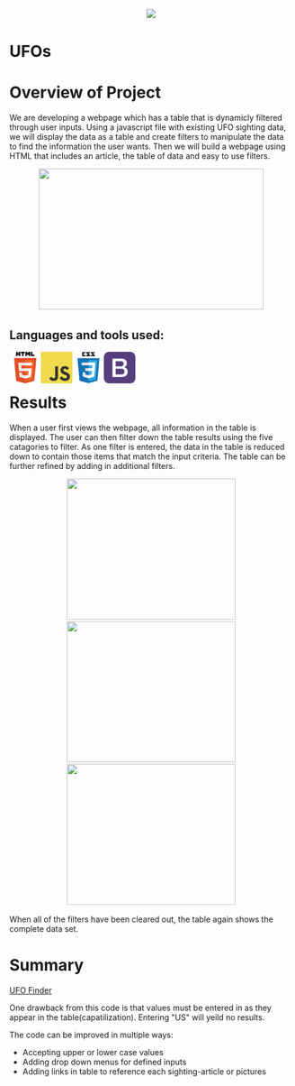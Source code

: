 <p align="center">
  <img src="https://user-images.githubusercontent.com/74840026/131610272-fe91d5ee-4995-47e9-84ca-da153ac93198.PNG">
</p>


# UFOs
# Overview of Project
We are developing a webpage which has a table that is dynamicly filtered through user inputs.
Using a javascript file with existing UFO sighting data, we will display the data as a table and create filters to manipulate the data to find the information the user wants.  Then we will build a webpage using HTML that includes an article, the table of data and easy to use filters.
<p align="center">
  <img height= 250 width= 400 src="https://user-images.githubusercontent.com/74840026/131933511-06d3441f-ce33-4ecc-9674-e6f86dfeed12.PNG">
</p>


## Languages and tools used:
<img align="left" alt="HTML" width="56px" src="https://raw.githubusercontent.com/github/explore/80688e429a7d4ef2fca1e82350fe8e3517d3494d/topics/html/html.png" />
<img align="left" alt="JavaScript" width="56px" src="https://raw.githubusercontent.com/github/explore/80688e429a7d4ef2fca1e82350fe8e3517d3494d/topics/javascript/javascript.png" />
<img align="left" alt="CSS" width="56px" src="https://raw.githubusercontent.com/github/explore/80688e429a7d4ef2fca1e82350fe8e3517d3494d/topics/css/css.png" />
<img align="left" alt="Bootstrap" width="56px" src="https://raw.githubusercontent.com/github/explore/80688e429a7d4ef2fca1e82350fe8e3517d3494d/topics/bootstrap/bootstrap.png" /> <br/>
<br/>

# Results
When a user first views the webpage, all information in the table is displayed.  The user can then filter down the table results using the five catagories to filter.  As one filter is entered, the data in the table is reduced down to contain those items that match the input criteria.  The table can be further refined by adding in additional filters. 
<p align="center">
  <img height= 250 width= 300 src="https://user-images.githubusercontent.com/74840026/132104104-ad42c69f-10b8-4dbb-9fe5-b1976d3efa9b.png">
  <img height= 250 width= 300 src="https://user-images.githubusercontent.com/74840026/132104083-5df2a844-830f-4404-9e76-b7ddda07dd75.png">
  <img height= 250 width= 300 src="https://user-images.githubusercontent.com/74840026/132104092-80b15ad8-753d-4e6b-8e3d-4ca128ca04a1.png">
</p>
When all of the filters have been cleared out, the table again shows the complete data set.

# Summary
[UFO Finder](https://boyerjason700.github.io/UFOs/)

One drawback from this code is that values must be entered in as they appear in the table(capatilization).  Entering "US" will yeild no results.  

The code can be improved in multiple ways:
- Accepting upper or lower case values
- Adding drop down menus for defined inputs
- Adding links in table to reference each sighting-article or pictures
